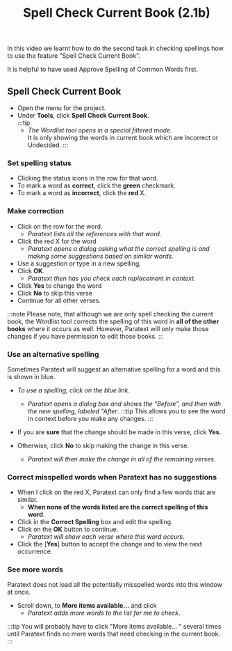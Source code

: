 ﻿---
title: Spell Check Current Book (2.1b)
---
In this video we learnt how to do the second task in checking spellings how to use the feature “Spell Check Current Book”.

It is helpful to have used Approve Spelling of Common Words first.

## Spell Check Current Book

-  Open the menu for the project.
-  Under **Tools**, click **Spell Check Current Book**.  
    :::tip
    -  *The Wordlist tool opens in a special filtered mode*.  
    It is only showing the words in current book which are Incorrect or Undecided.
    :::

### Set spelling status

-  Clicking the status icons in the row for that word.
-  To mark a word as **correct**, click the **green** checkmark.
-  To mark a word as **incorrect**, click the **red** X.

### Make correction

-  Click on the row for the word.  
    -  *Paratext lists all the references with that word.*
-  Click the red X for the word
    -  *Paratext opens a dialog asking what the correct spelling is and making some suggestions based on similar words*.
-  Use a suggestion or type in a new spelling,
-  Click **OK**.  
    -  *Paratext then has you check each replacement in context*.
-  Click **Yes** to change the word
-  Click **No** to skip this verse
-  Continue for all other verses.

:::note
Please note, that although we are only spell checking the current book, the Wordlist tool corrects the spelling of this word in **all of the other books** where it occurs as well. However, Paratext will only make those changes if you have permission to edit those books.
:::
### Use an alternative spelling

Sometimes Paratext will suggest an alternative spelling for a word and this is shown in blue.
-  *To use a spelling, click on the blue link*.  
   -  *Paratext opens a dialog box and shows the "Before", and then with the new spelling, labeled "After*.
    :::tip
    This allows you to see the word in context before you make any changes.
    :::

-  If you are **sure** that the change should be made in this verse, click **Yes**.
-  Otherwise, click **No** to skip making the change in this verse.
    -  *Paratext will then make the change in all of the remaining verses*.

### Correct misspelled words when Paratext has no suggestions

-  When I click on the red X, Paratext can only find a few words that are similar.  
    -  **When none of the words listed are the correct spelling of this word**.
-  Click in the **Correct Spelling** box and edit the spelling.
-  Click on the **OK** button to continue.  
    -  *Paratext will show each verse where this word occurs*.
-  Click the [**Yes**] button to accept the change and to view the next occurrence.

### See more words

Paratext does not load all the potentially misspelled words into this window at once.

-  Scroll down, to **More items available…** and click  
    -  *Paratext adds more words to the list for me to check*.

:::tip
You will probably have to click "More items available… " several times until Paratext finds no more words that need checking in the current book.
:::
